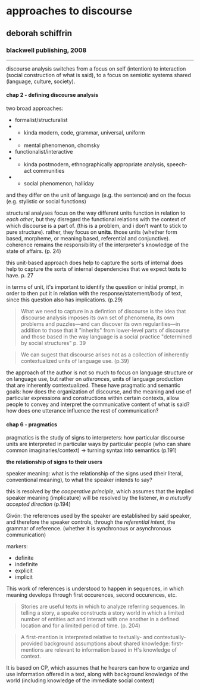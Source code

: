 # approaches to discourse

## deborah schiffrin

### blackwell publishing, 2008

---

discourse analysis switches from a focus on self (intention) to interaction (social construction of what is said), to a focus on semiotic systems shared (language, culture, society).

#### chap 2 - defining discourse analysis

two broad approaches:

- formalist/structuralist
- - kinda modern, code, grammar, universal, uniform
- - mental phenomenon, chomsky
- functionalist/interactive
- - kinda postmodern, ethnographically appropriate analysis, speech-act communities
- - social phenomenon, halliday

and they differ on the unit of language (e.g. the sentence) and on the focus (e.g.  stylistic or social functions)

structural analyses focus on the way different units function in relation to _each other_, but they disregard the functional relations with the context of which discourse is a part of. (this is a problem, and i don't want to stick to pure structure). rather, they focus on __units__. those units (whether form based, morpheme, or meaning based, referential and conjunctive). coherence remains the responsibility of the interpreter's knowledge of the state of affairs.  (p. 24)

this unit-based approach does help to capture the sorts of internal  does help to capture the sorts of internal dependencies that we expect texts to have. p. 27

in terms of unit, it's important to identify the question or initial prompt, in order to then put it in relation with the response/statement/body of text, since this question also has implications. (p.29)

> What we need to capture in a defintion of discourse is the idea that discourse analysis imposes its own set of phenomena, its own problems and puzzles—and can discover its own regularities—in addition to those that it "inherits" from lower-level parts of discourse and those based in the way language is a social practice "determined by social structures" p. 39

> We can sugest that discourse arises not as a collection of inherently contextualized units of language use. (p.39)

the approach of the author is not so much to focus on language structure or on language use, but rather on _utterances_, units of language production that are inherently contextualized. These have pragmatic and semantic goals: how does the organization of discourse, and the meaning and use of particular expressions and constructions within certain contexts, allow people to convey and interpret the communicative content of what is said? how does one utterance influence the rest of communication?


#### chap 6 - pragmatics

pragmatics is the study of signs to interpreters: how particular discourse units are interpreted in particular ways by particular people (who can share common imaginaries/context) -> turning syntax into semantics (p.191)

__the relationship of signs to their users__

speaker meaning: what is the relationship of the signs used (their literal, conventional meaning), to what the speaker intends to say?

this is resolved by the _cooperative principle_, which assumes that the implied speaker meaning (implicature) will be resolved by the listener, _in a mutually accepted direction_ (p.194)

Givón: the references used by the speaker are established by said speaker, and therefore the speaker controls, through the _referential intent_, the grammar of reference. (whether it is synchronous or asynchronous communication)

markers:
- definite
- indefinite
- explicit
- implicit

This work of references is understood to happen in sequences, in which meaning develops through first occurences, second occurences, etc.

> Stories are useful texts in which to analyze referring sequences. In telling a story, a speake constructs a story world in which a limited number of entities act and interact with one another in a defined location and for a limited period of time. (p. 204)

> A first-mention is interpreted relative to textually- and contextually-provided background assumptions about shared knowledge: first-mentions are relevant to information based in H's knowledge of context.

It is based on CP, which assumes that he hearers can how to organize and use information offered in a text, along with background knowledge of the world (including knowledge of the immediate social context)